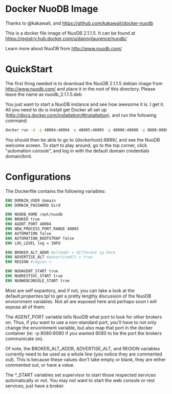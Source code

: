 Docker NuoDB Image
============

Thanks to @kakawait, and https://github.com/kakawait/docker-nuodb

This is a docker file image of NuoDB 2.1.1.5. It can be found at https://registry.hub.docker.com/u/dannyjlaurence/nuodb/

Learn more about NuoDB from http://www.nuodb.com/ 

# QuickStart

The first thing needed is to download the NuoDB 2.1.1.5 debian image from http://www.nuodb.com/ and place it in the root of this directory. Please leave the name as nuodb_2.1.1.5.deb

You just want to start a NuoDB instance and see how awesome it is. I get it. All you need to do is install get Docker all set up (http://docs.docker.com/installation/#installation), and run the following command: 
```bash
docker run -d -p 48004:48004 -p 48005:48005 -p 48006:48006 -p 8888:8888 -p 9001:9001 dannyjlaurence/nuodb
```
You should then be able to go to {dockerhost}:8888/, and see the NuoDB welcome screen. To start to play around, go to the top corner, click "automation console", and log in with the default domain credentials domain/bird. 

# Configurations

The Dockerfile contains the following variables:
```Dockerfile
ENV DOMAIN_USER domain
ENV DOMAIN_PASSWORD bird

ENV NUODB_HOME /opt/nuodb
ENV BROKER true
ENV AGENT_PORT 48004
ENV NEW_PROCESS_PORT_RANGE 48005
ENV AUTOMATION false
ENV AUTOMATION_BOOTSTRAP false
ENV LOG_LEVEL log = INFO

ENV BROKER_ALT_ADDR #altAddr = different ip here
ENV ADVERTISE_ALT #advertiseAlt = true
ENV REGION #region = 

ENV NUOAGENT_START true
ENV NUORESTSVC_START true
ENV NUOWEBCONSOLE_START true
```
Most are self expantory, and if not, you can take a look at the default.properties.tpl to get a pretty lengthy discussion of the NuoDB enviornment variables. Not all are exposed here and perhaps soon I will expose all of them.

The AGENT_PORT variable tells NuoDB what port to look for other brokers on. Thus, if you want to use a non-standard port, you'll have to not only change the envorinment variable, but also map that port in the docker container (ie: -p 8080:8080 if you wanted 8080 to be the port the brokers communicate on).

Of note, the BROKER_ALT_ADDR, ADVERTISE_ALT, and REGION variables currently need to be used as a whole line (you notice they are commented out). This is because these values don't take empty or blank, they are either commented out, or have a value. 

The *_START variables set supervisor to start those respected services automatically or not. You may not want to start the web console or rest services, just have a broker. 